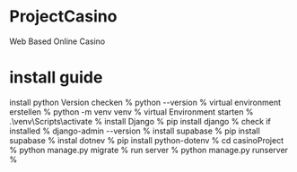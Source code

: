 # ProjectCasino
Web Based Online Casino


# install guide
install python
Version checken % python --version %
virtual environment erstellen % python -m venv venv %
virtual Environment starten % .\venv\Scripts\activate %
install Django % pip install django %
check if installed % django-admin --version %
install supabase % pip install supabase %
instal dotnev % pip install python-dotenv %
cd casinoProject
% python manage.py migrate %
run server % python manage.py runserver %
